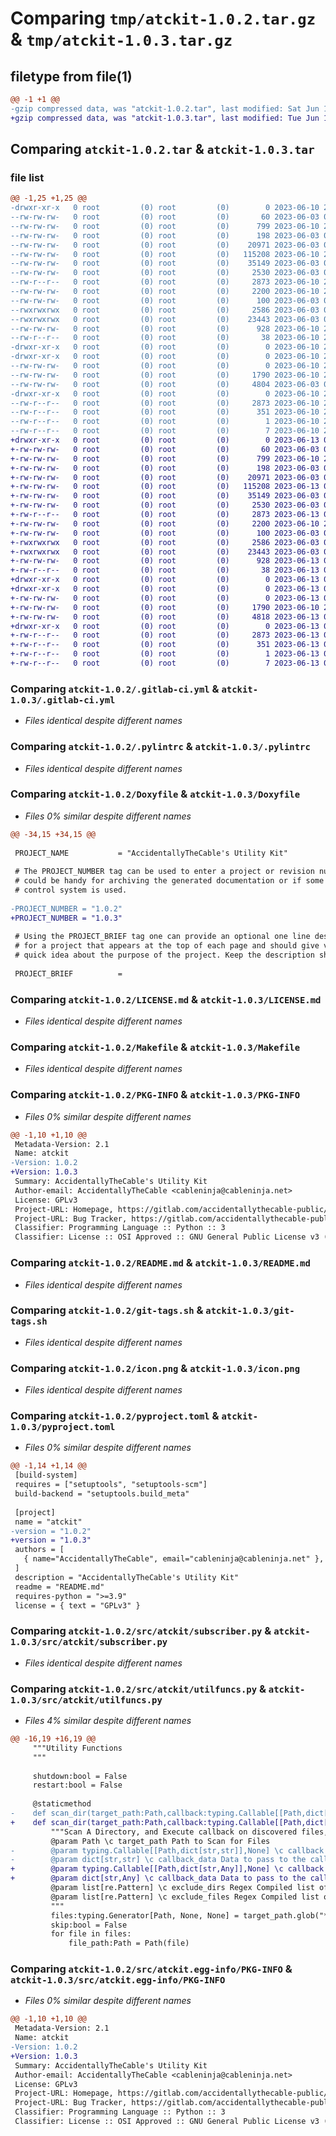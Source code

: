 # Comparing `tmp/atckit-1.0.2.tar.gz` & `tmp/atckit-1.0.3.tar.gz`

## filetype from file(1)

```diff
@@ -1 +1 @@
-gzip compressed data, was "atckit-1.0.2.tar", last modified: Sat Jun 10 20:54:22 2023, max compression
+gzip compressed data, was "atckit-1.0.3.tar", last modified: Tue Jun 13 08:24:09 2023, max compression
```

## Comparing `atckit-1.0.2.tar` & `atckit-1.0.3.tar`

### file list

```diff
@@ -1,25 +1,25 @@
-drwxr-xr-x   0 root         (0) root         (0)        0 2023-06-10 20:54:22.764107 atckit-1.0.2/
--rw-rw-rw-   0 root         (0) root         (0)       60 2023-06-03 09:08:12.000000 atckit-1.0.2/.gitignore
--rw-rw-rw-   0 root         (0) root         (0)      799 2023-06-10 20:52:22.000000 atckit-1.0.2/.gitlab-ci.yml
--rw-rw-rw-   0 root         (0) root         (0)      198 2023-06-03 09:08:12.000000 atckit-1.0.2/.mypy.ini
--rw-rw-rw-   0 root         (0) root         (0)    20971 2023-06-03 09:08:12.000000 atckit-1.0.2/.pylintrc
--rw-rw-rw-   0 root         (0) root         (0)   115208 2023-06-10 20:36:02.000000 atckit-1.0.2/Doxyfile
--rw-rw-rw-   0 root         (0) root         (0)    35149 2023-06-03 09:08:12.000000 atckit-1.0.2/LICENSE.md
--rw-rw-rw-   0 root         (0) root         (0)     2530 2023-06-03 09:08:12.000000 atckit-1.0.2/Makefile
--rw-r--r--   0 root         (0) root         (0)     2873 2023-06-10 20:54:22.764107 atckit-1.0.2/PKG-INFO
--rw-rw-rw-   0 root         (0) root         (0)     2200 2023-06-10 20:36:02.000000 atckit-1.0.2/README.md
--rw-rw-rw-   0 root         (0) root         (0)      100 2023-06-03 09:08:12.000000 atckit-1.0.2/build_requirements.txt
--rwxrwxrwx   0 root         (0) root         (0)     2586 2023-06-03 09:08:12.000000 atckit-1.0.2/git-tags.sh
--rwxrwxrwx   0 root         (0) root         (0)    23443 2023-06-03 09:08:12.000000 atckit-1.0.2/icon.png
--rw-rw-rw-   0 root         (0) root         (0)      928 2023-06-10 20:54:16.000000 atckit-1.0.2/pyproject.toml
--rw-r--r--   0 root         (0) root         (0)       38 2023-06-10 20:54:22.764107 atckit-1.0.2/setup.cfg
-drwxr-xr-x   0 root         (0) root         (0)        0 2023-06-10 20:54:22.760107 atckit-1.0.2/src/
-drwxr-xr-x   0 root         (0) root         (0)        0 2023-06-10 20:54:22.764107 atckit-1.0.2/src/atckit/
--rw-rw-rw-   0 root         (0) root         (0)        0 2023-06-10 20:53:34.000000 atckit-1.0.2/src/atckit/__init__.py
--rw-rw-rw-   0 root         (0) root         (0)     1790 2023-06-10 20:40:43.000000 atckit-1.0.2/src/atckit/subscriber.py
--rw-rw-rw-   0 root         (0) root         (0)     4804 2023-06-03 09:44:24.000000 atckit-1.0.2/src/atckit/utilfuncs.py
-drwxr-xr-x   0 root         (0) root         (0)        0 2023-06-10 20:54:22.764107 atckit-1.0.2/src/atckit.egg-info/
--rw-r--r--   0 root         (0) root         (0)     2873 2023-06-10 20:54:22.000000 atckit-1.0.2/src/atckit.egg-info/PKG-INFO
--rw-r--r--   0 root         (0) root         (0)      351 2023-06-10 20:54:22.000000 atckit-1.0.2/src/atckit.egg-info/SOURCES.txt
--rw-r--r--   0 root         (0) root         (0)        1 2023-06-10 20:54:22.000000 atckit-1.0.2/src/atckit.egg-info/dependency_links.txt
--rw-r--r--   0 root         (0) root         (0)        7 2023-06-10 20:54:22.000000 atckit-1.0.2/src/atckit.egg-info/top_level.txt
+drwxr-xr-x   0 root         (0) root         (0)        0 2023-06-13 08:24:09.478747 atckit-1.0.3/
+-rw-rw-rw-   0 root         (0) root         (0)       60 2023-06-03 09:08:12.000000 atckit-1.0.3/.gitignore
+-rw-rw-rw-   0 root         (0) root         (0)      799 2023-06-10 20:52:22.000000 atckit-1.0.3/.gitlab-ci.yml
+-rw-rw-rw-   0 root         (0) root         (0)      198 2023-06-03 09:08:12.000000 atckit-1.0.3/.mypy.ini
+-rw-rw-rw-   0 root         (0) root         (0)    20971 2023-06-03 09:08:12.000000 atckit-1.0.3/.pylintrc
+-rw-rw-rw-   0 root         (0) root         (0)   115208 2023-06-13 08:14:33.000000 atckit-1.0.3/Doxyfile
+-rw-rw-rw-   0 root         (0) root         (0)    35149 2023-06-03 09:08:12.000000 atckit-1.0.3/LICENSE.md
+-rw-rw-rw-   0 root         (0) root         (0)     2530 2023-06-03 09:08:12.000000 atckit-1.0.3/Makefile
+-rw-r--r--   0 root         (0) root         (0)     2873 2023-06-13 08:24:09.478747 atckit-1.0.3/PKG-INFO
+-rw-rw-rw-   0 root         (0) root         (0)     2200 2023-06-10 20:36:02.000000 atckit-1.0.3/README.md
+-rw-rw-rw-   0 root         (0) root         (0)      100 2023-06-03 09:08:12.000000 atckit-1.0.3/build_requirements.txt
+-rwxrwxrwx   0 root         (0) root         (0)     2586 2023-06-03 09:08:12.000000 atckit-1.0.3/git-tags.sh
+-rwxrwxrwx   0 root         (0) root         (0)    23443 2023-06-03 09:08:12.000000 atckit-1.0.3/icon.png
+-rw-rw-rw-   0 root         (0) root         (0)      928 2023-06-13 08:23:59.000000 atckit-1.0.3/pyproject.toml
+-rw-r--r--   0 root         (0) root         (0)       38 2023-06-13 08:24:09.478747 atckit-1.0.3/setup.cfg
+drwxr-xr-x   0 root         (0) root         (0)        0 2023-06-13 08:24:09.470747 atckit-1.0.3/src/
+drwxr-xr-x   0 root         (0) root         (0)        0 2023-06-13 08:24:09.474747 atckit-1.0.3/src/atckit/
+-rw-rw-rw-   0 root         (0) root         (0)        0 2023-06-13 08:22:32.000000 atckit-1.0.3/src/atckit/__init__.py
+-rw-rw-rw-   0 root         (0) root         (0)     1790 2023-06-10 20:40:43.000000 atckit-1.0.3/src/atckit/subscriber.py
+-rw-rw-rw-   0 root         (0) root         (0)     4818 2023-06-13 08:14:33.000000 atckit-1.0.3/src/atckit/utilfuncs.py
+drwxr-xr-x   0 root         (0) root         (0)        0 2023-06-13 08:24:09.478747 atckit-1.0.3/src/atckit.egg-info/
+-rw-r--r--   0 root         (0) root         (0)     2873 2023-06-13 08:24:09.000000 atckit-1.0.3/src/atckit.egg-info/PKG-INFO
+-rw-r--r--   0 root         (0) root         (0)      351 2023-06-13 08:24:09.000000 atckit-1.0.3/src/atckit.egg-info/SOURCES.txt
+-rw-r--r--   0 root         (0) root         (0)        1 2023-06-13 08:24:09.000000 atckit-1.0.3/src/atckit.egg-info/dependency_links.txt
+-rw-r--r--   0 root         (0) root         (0)        7 2023-06-13 08:24:09.000000 atckit-1.0.3/src/atckit.egg-info/top_level.txt
```

### Comparing `atckit-1.0.2/.gitlab-ci.yml` & `atckit-1.0.3/.gitlab-ci.yml`

 * *Files identical despite different names*

### Comparing `atckit-1.0.2/.pylintrc` & `atckit-1.0.3/.pylintrc`

 * *Files identical despite different names*

### Comparing `atckit-1.0.2/Doxyfile` & `atckit-1.0.3/Doxyfile`

 * *Files 0% similar despite different names*

```diff
@@ -34,15 +34,15 @@
 
 PROJECT_NAME           = "AccidentallyTheCable's Utility Kit"
 
 # The PROJECT_NUMBER tag can be used to enter a project or revision number. This
 # could be handy for archiving the generated documentation or if some version
 # control system is used.
 
-PROJECT_NUMBER = "1.0.2"
+PROJECT_NUMBER = "1.0.3"
 
 # Using the PROJECT_BRIEF tag one can provide an optional one line description
 # for a project that appears at the top of each page and should give viewer a
 # quick idea about the purpose of the project. Keep the description short.
 
 PROJECT_BRIEF          =
```

### Comparing `atckit-1.0.2/LICENSE.md` & `atckit-1.0.3/LICENSE.md`

 * *Files identical despite different names*

### Comparing `atckit-1.0.2/Makefile` & `atckit-1.0.3/Makefile`

 * *Files identical despite different names*

### Comparing `atckit-1.0.2/PKG-INFO` & `atckit-1.0.3/PKG-INFO`

 * *Files 0% similar despite different names*

```diff
@@ -1,10 +1,10 @@
 Metadata-Version: 2.1
 Name: atckit
-Version: 1.0.2
+Version: 1.0.3
 Summary: AccidentallyTheCable's Utility Kit
 Author-email: AccidentallyTheCable <cableninja@cableninja.net>
 License: GPLv3
 Project-URL: Homepage, https://gitlab.com/accidentallythecable-public/python-modules/python-atckit/
 Project-URL: Bug Tracker, https://gitlab.com/accidentallythecable-public/python-modules/python-atckit/issues
 Classifier: Programming Language :: Python :: 3
 Classifier: License :: OSI Approved :: GNU General Public License v3 (GPLv3)
```

### Comparing `atckit-1.0.2/README.md` & `atckit-1.0.3/README.md`

 * *Files identical despite different names*

### Comparing `atckit-1.0.2/git-tags.sh` & `atckit-1.0.3/git-tags.sh`

 * *Files identical despite different names*

### Comparing `atckit-1.0.2/icon.png` & `atckit-1.0.3/icon.png`

 * *Files identical despite different names*

### Comparing `atckit-1.0.2/pyproject.toml` & `atckit-1.0.3/pyproject.toml`

 * *Files 0% similar despite different names*

```diff
@@ -1,14 +1,14 @@
 [build-system]
 requires = ["setuptools", "setuptools-scm"]
 build-backend = "setuptools.build_meta"
 
 [project]
 name = "atckit"
-version = "1.0.2"
+version = "1.0.3"
 authors = [
   { name="AccidentallyTheCable", email="cableninja@cableninja.net" },
 ]
 description = "AccidentallyTheCable's Utility Kit"
 readme = "README.md"
 requires-python = ">=3.9"
 license = { text = "GPLv3" }
```

### Comparing `atckit-1.0.2/src/atckit/subscriber.py` & `atckit-1.0.3/src/atckit/subscriber.py`

 * *Files identical despite different names*

### Comparing `atckit-1.0.2/src/atckit/utilfuncs.py` & `atckit-1.0.3/src/atckit/utilfuncs.py`

 * *Files 4% similar despite different names*

```diff
@@ -16,19 +16,19 @@
     """Utility Functions
     """
 
     shutdown:bool = False
     restart:bool = False
 
     @staticmethod
-    def scan_dir(target_path:Path,callback:typing.Callable[[Path,dict[str,str]],None],callback_data:dict[str,str],exclude_dirs:list[re.Pattern],exclude_files:list[re.Pattern]) -> None:
+    def scan_dir(target_path:Path,callback:typing.Callable[[Path,dict[str,typing.Any]],None],callback_data:dict[str,typing.Any],exclude_dirs:list[re.Pattern],exclude_files:list[re.Pattern]) -> None:
         """Scan A Directory, and Execute callback on discovered files, that do not match the exclusions
         @param Path \c target_path Path to Scan for Files
-        @param typing.Callable[[Path,dict[str,str]],None] \c callback Callback function to execute on each file
-        @param dict[str,str] \c callback_data Data to pass to the callback function
+        @param typing.Callable[[Path,dict[str,Any]],None] \c callback Callback function to execute on each file
+        @param dict[str,Any] \c callback_data Data to pass to the callback function
         @param list[re.Pattern] \c exclude_dirs Regex Compiled list of directory patterns to exclude
         @param list[re.Pattern] \c exclude_files Regex Compiled list of file patterns to exclude
         """
         files:typing.Generator[Path, None, None] = target_path.glob("*")
         skip:bool = False
         for file in files:
             file_path:Path = Path(file)
```

### Comparing `atckit-1.0.2/src/atckit.egg-info/PKG-INFO` & `atckit-1.0.3/src/atckit.egg-info/PKG-INFO`

 * *Files 0% similar despite different names*

```diff
@@ -1,10 +1,10 @@
 Metadata-Version: 2.1
 Name: atckit
-Version: 1.0.2
+Version: 1.0.3
 Summary: AccidentallyTheCable's Utility Kit
 Author-email: AccidentallyTheCable <cableninja@cableninja.net>
 License: GPLv3
 Project-URL: Homepage, https://gitlab.com/accidentallythecable-public/python-modules/python-atckit/
 Project-URL: Bug Tracker, https://gitlab.com/accidentallythecable-public/python-modules/python-atckit/issues
 Classifier: Programming Language :: Python :: 3
 Classifier: License :: OSI Approved :: GNU General Public License v3 (GPLv3)
```

